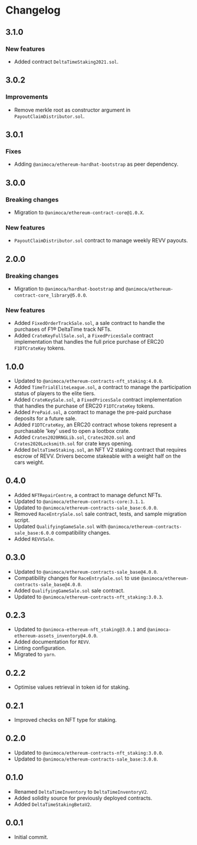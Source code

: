 # Changelog

## 3.1.0

### New features

- Added contract `DeltaTimeStaking2021.sol`.

## 3.0.2

### Improvements

- Remove merkle root as constructor argument in `PayoutClaimDistributor.sol`.

## 3.0.1

### Fixes

- Adding `@animoca/ethereum-hardhat-bootstrap` as peer dependency.

## 3.0.0

### Breaking changes

- Migration to `@animoca/ethereum-contract-core@1.0.X`.

### New features

- `PayoutClaimDistributor.sol` contract to manage weekly REVV payouts.

## 2.0.0

### Breaking changes

- Migration to `@animoca/hardhat-bootstrap` and `@animoca/ethereum-contract-core_library@5.0.0`.

### New features

- Added `FixedOrderTrackSale.sol`, a sale contract to handle the purchases of F1® DeltaTime track NFTs.
- Added `CrateKeyFullSale.sol`, a `FixedPricesSale` contract implementation that handles the full price purchase of ERC20 `F1DTCrateKey` tokens.

## 1.0.0

- Updated to `@animoca/ethereum-contracts-nft_staking:4.0.0`.
- Added `TimeTrialEliteLeague.sol`, a contract to manage the participation status of players to the elite tiers.
- Added `CrateKeySale.sol`, a `FixedPricesSale` contract implementation that handles the purchase of ERC20 `F1DTCrateKey` tokens.
- Added `PrePaid.sol`, a contract to manage the pre-paid purchase deposits for a future sale.
- Added `F1DTCrateKey`, an ERC20 contract whose tokens represent a purchasable 'key' used to open a lootbox crate.
- Added `Crates2020RNGLib.sol`, `Crates2020.sol` and `Crates2020Locksmith.sol` for crate keys opening.
- Added `DeltaTimeStaking.sol`, an NFT V2 staking contract that requires escrow of REVV. Drivers become stakeable with a weight half on the cars weight.

## 0.4.0

- Added `NFTRepairCentre`, a contract to manage defunct NFTs.
- Updated to `@animoca/ethereum-contracts-core:3.1.1`.
- Updated to `@animoca/ethereum-contracts-sale_base:6.0.0`.
- Removed `RaceEntrySale.sol` sale contract, tests, and sample migration script.
- Updated `QualifyingGameSale.sol` with `@animoca/ethereum-contracts-sale_base:6.0.0` compatibility changes.
- Added `REVVSale`.

## 0.3.0

- Updated to `@animoca/ethereum-contracts-sale_base@4.0.0`.
- Compatibility changes for `RaceEntrySale.sol` to use `@animoca/ethereum-contracts-sale_base@4.0.0`.
- Added `QualifyingGameSale.sol` sale contract.
- Updated to `@animoca/ethereum-contracts-nft_staking:3.0.3`.

## 0.2.3

- Updated to `@animoca-ethereum-nft_staking@3.0.1` and `@animoca-ethereum-assets_inventory@4.0.0`.
- Added documentation for `REVV`.
- Linting configuration.
- Migrated to `yarn`.

## 0.2.2

- Optimise values retrieval in token id for staking.

## 0.2.1

- Improved checks on NFT type for staking.

## 0.2.0

- Updated to `@animoca/ethereum-contracts-nft_staking:3.0.0`.
- Updated to `@animoca/ethereum-contracts-sale_base:3.0.0`.

## 0.1.0

- Renamed `DeltaTimeInventory` to `DeltaTimeInventoryV2`.
- Added solidity source for previously deployed contracts.
- Added `DeltaTimeStakingBetaV2`.

## 0.0.1

- Initial commit.
